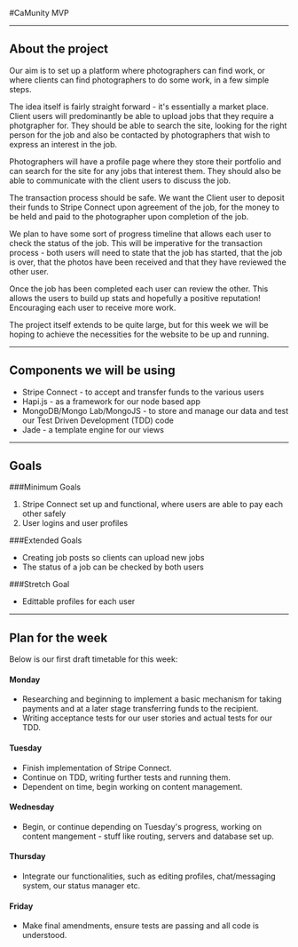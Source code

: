 #CaMunity MVP

------

## About the project

Our aim is to set up a platform where photographers can find work, or where clients can find photographers to do some work, in a few simple steps.

The idea itself is fairly straight forward - it's essentially a market place. Client users will predominantly be able to upload jobs that they require a photgrapher for. They should be able to search the site, looking for the right person for the job and also be contacted by photographers that wish to express an interest in the job.

Photographers will have a profile page where they store their portfolio and can search for the site for any jobs that interest them. They should also be able to communicate with the client users to discuss the job.

The transaction process should be safe. We want the Client user to deposit their funds to Stripe Connect upon agreement of the job, for the money to be held and paid to the photographer upon completion of the job.

We plan to have some sort of progress timeline that allows each user to check the status of the job. This will be imperative for the transaction process - both users will need to state that the job has started, that the job is over, that the photos have been received and that they have reviewed the other user.

Once the job has been completed each user can review the other. This allows the users to build up stats and hopefully a positive reputation! Encouraging each user to receive more work.

The project itself extends to be quite large, but for this week we will be hoping to achieve the necessities for the website to be up and running.

------

## Components we will be using

* Stripe Connect - to accept and transfer funds to the various users
* Hapi.js - as a framework for our node based app
* MongoDB/Mongo Lab/MongoJS - to store and manage our data and test our Test Driven Development (TDD) code
* Jade - a template engine for our views

------

## Goals

###Minimum Goals

1. Stripe Connect set up and functional, where users are able to pay each other safely
2. User logins and user profiles

###Extended Goals

* Creating job posts so clients can upload new jobs
* The status of a job can be checked by both users


###Stretch Goal
* Edittable profiles for each user

------

## Plan for the week

Below is our first draft timetable for this week:

#### Monday
* Researching and beginning to implement a basic mechanism for taking payments and at a later stage transferring funds to the recipient.
* Writing acceptance tests for our user stories and actual tests for our TDD.

#### Tuesday
* Finish implementation of Stripe Connect.
* Continue on TDD, writing further tests and running them.
* Dependent on time, begin working on content management. 

#### Wednesday
* Begin, or continue depending on Tuesday's progress, working on content mangement - stuff like routing, servers and database set up.

#### Thursday
* Integrate our functionalities, such as editing profiles, chat/messaging system, our status manager etc.

#### Friday
* Make final amendments, ensure tests are passing and all code is understood.
